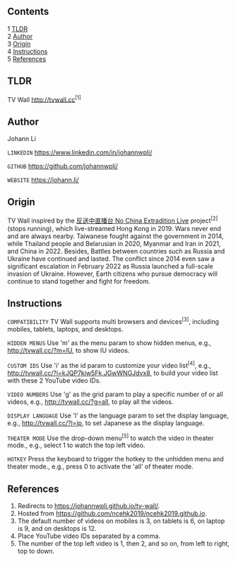 Contents
---
1	[TLDR](#tldr)  
2	[Author](#author)  
3	[Origin](#origin)  
4	[Instructions](#instructions)  
5	[References](#references)  


TLDR
---
TV Wall http://tvwall.cc<sup>[1]</sup>


Author
---
Johann Li

`LINKEDIN` https://www.linkedin.com/in/johannwpli/

`GITHUB` https://github.com/johannwpli/

`WEBSITE` https://johann.li/


Origin
---
TV Wall inspired by the [反送中直播台 No China Extradition Live](https://ncehk2019.github.io/) project<sup>[2]</sup> (stops running), which live-streamed Hong Kong in 2019. Wars never end and are always nearby. Taiwanese fought against the government in 2014, while Thailand people and Belarusian in 2020, Myanmar and Iran in 2021, and China in 2022. Besides, Battles between countries such as Russia and Ukraine have continued and lasted. The conflict since 2014 even saw a significant escalation in February 2022 as Russia launched a full-scale invasion of Ukraine. However, Earth citizens who pursue democracy will continue to stand together and fight for freedom.


Instructions
---
`COMPATIBILITY` TV Wall supports multi browsers and devices<sup>[3]</sup>, including mobiles, tablets, laptops, and desktops.

`HIDDEN MENUS` Use 'm' as the menu param to show hidden menus, e.g., http://tvwall.cc/?m=IU, to show IU videos.

`CUSTOM IDS` Use 'i' as the id param to customize your video list<sup>[4]</sup>, e.g., http://tvwall.cc/?i=kJQP7kiw5Fk,JGwWNGJdvx8, to build your video list with these 2 YouTube video IDs.

`VIDEO NUMBERS` Use 'g' as the grid param to play a specific number of or all videos, e.g., http://tvwall.cc/?g=all, to play all the videos.

`DISPLAY LANGUAGE` Use 'l' as the language param to set the display language, e.g., http://tvwall.cc/?l=jp, to set Japanese as the display language.

`THEATER MODE` Use the drop-down menu<sup>[5]</sup> to watch the video in theater mode., e.g., select 1 to watch the top left video.

`HOTKEY` Press the keyboard to trigger the hotkey to the unhidden menu and theater mode., e.g., press 0 to activate the 'all' of theater mode.


References
---
1. Redirects to https://johannwpli.github.io/tv-wall/.  
2. Hosted from https://github.com/ncehk2019/ncehk2019.github.io.  
3. The default number of videos on mobiles is 3, on tablets is 6, on laptop is 9, and on desktops is 12.  
4. Place YouTube video IDs separated by a comma.  
5. The number of the top left video is 1, then 2, and so on, from left to right, top to down.